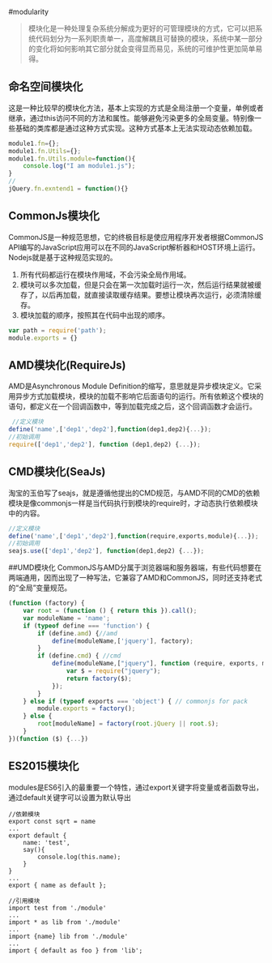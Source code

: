 #modularity

>模块化是一种处理复杂系统分解成为更好的可管理模块的方式，它可以把系统代码划分为一系列职责单一，高度解耦且可替换的模块，系统中某一部分的变化将如何影响其它部分就会变得显而易见，系统的可维护性更加简单易得。

## 命名空间模块化
这是一种比较早的模块化方法，基本上实现的方式是全局注册一个变量，单例或者继承，通过this访问不同的方法和属性。能够避免污染更多的全局变量。特别像一些基础的类库都是通过这种方式实现。这种方式基本上无法实现动态依赖加载。
```js
module1.fn={};
module1.fn.Utils={};
module1.fn.Utils.module=function(){
    console.log("I am module1.js");
}
//
jQuery.fn.exntend1 = function(){}
```

## CommonJs模块化
CommonJS是一种规范思想，它的终极目标是使应用程序开发者根据CommonJS API编写的JavaScript应用可以在不同的JavaScript解析器和HOST环境上运行。Nodejs就是基于这种规范实现的。
1. 所有代码都运行在模块作用域，不会污染全局作用域。
2. 模块可以多次加载，但是只会在第一次加载时运行一次，然后运行结果就被缓存了，以后再加载，就直接读取缓存结果。要想让模块再次运行，必须清除缓存。
3. 模块加载的顺序，按照其在代码中出现的顺序。

```js
var path = require('path');
module.exports = {}
```

## AMD模块化(RequireJs)
AMD是Asynchronous Module Definition的缩写，意思就是异步模块定义。它采用异步方式加载模块，模块的加载不影响它后面语句的运行。所有依赖这个模块的语句，都定义在一个回调函数中，等到加载完成之后，这个回调函数才会运行。

```js
 //定义模块
define('name',['dep1','dep2'],function(dep1,dep2){...});
//初始调用
require(['dep1','dep2'], function (dep1,dep2) {...});
```

## CMD模块化(SeaJs)
淘宝的玉伯写了seajs，就是遵循他提出的CMD规范，与AMD不同的CMD的依赖模块是像commonjs一样是当代码执行到模块的require时，才动态执行依赖模块中的内容。

```js
//定义模块
define('name',['dep1','dep2'],function(require,exports,module){...});
//初始调用
seajs.use(['dep1','dep2'], function(dep1,dep2) {...});
```

##UMD模块化
CommonJS与AMD分属于浏览器端和服务器端，有些代码想要在两端通用，因而出现了一种写法，它兼容了AMD和CommonJS，同时还支持老式的“全局”变量规范。

```js
(function (factory) {
    var root = (function () { return this }).call();
    var moduleName = 'name';
    if (typeof define === 'function') {
        if (define.amd) {//amd
            define(moduleName,['jquery'], factory);
        }
        if (define.cmd) { //cmd 
            define(moduleName,["jquery"], function (require, exports, module) {
                var $ = require("jquery");
                return factory($);
            });
        }
    } else if (typeof exports === 'object') { // commonjs for pack
        module.exports = factory();
    } else {
        root[moduleName] = factory(root.jQuery || root.$);
    }
})(function ($) {...})
```

## ES2015模块化
modules是ES6引入的最重要一个特性，通过export关键字将变量或者函数导出，通过default关键字可以设置为默认导出


```
//依赖模块
export const sqrt = name
...
export default {
    name: 'test',
    say(){
        console.log(this.name);
    }
}
...
export { name as default };

//引用模块
import test from './module'
...
import * as lib from './module'
...
import {name} lib from './module'
...
import { default as foo } from 'lib';
```